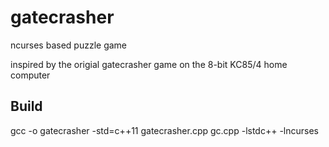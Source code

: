 # gatecrasher
ncurses based puzzle game

inspired by the origial gatecrasher game on the 8-bit KC85/4 home computer

## Build

gcc -o gatecrasher -std=c++11 gatecrasher.cpp gc.cpp -lstdc++ -lncurses
